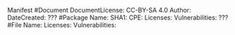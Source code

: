 Manifest
#Document
      DocumentLicense: CC-BY-SA 4.0
      Author: 
      DateCreated: 
      ??? 
#Package 
      Name: 
      SHA1: 
      CPE: 
      Licenses: 
      Vulnerabilities: 
      ???
#File
      Name:
      Licenses:
      Vulnerabilities:
	

